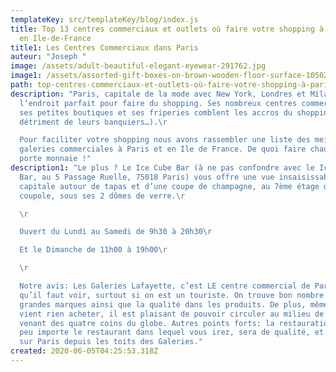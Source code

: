 ```yaml
---
templateKey: src/templateKey/blog/index.js
title: Top 13 centres commerciaux et outlets où faire votre shopping à Paris et
  en Ile-de-France
title1: Les Centres Commerciaux dans Paris
auteur: "Joseph "
image: /assets/adult-beautiful-elegant-eyewear-291762.jpg
image1: /assets/assorted-gift-boxes-on-brown-wooden-floor-surface-1050244.jpg
path: top-centres-commerciaux-et-outlets-où-faire-votre-shopping-à-paris-et-en-ile-de-france
description: "Paris, capitale de la mode avec New York, Londres et Milan est
  l’endroit parfait pour faire du shopping. Ses nombreux centres commerciaux,
  ses petites boutiques et ses friperies comblent les accros du shopping (au
  détriment de leurs banquiers…).\r

  Pour faciliter votre shopping nous avons rassembler une liste des meilleurs
  galeries commerciales à Paris et en Ile de France. De quoi faire chauffer le
  porte monnaie !"
description1: "Le plus ? Le Ice Cube Bar (à ne pas confondre avec le Ice Kube
  Bar, au 5 Passage Ruelle, 75018 Paris) vous offre une vue insaisissable sur la
  capitale autour de tapas et d’une coupe de champagne, au 7ème étage de la
  coupole, sous ses 2 dômes de verre.\r

  \r

  Ouvert du Lundi au Samedi de 9h30 à 20h30\r

  Et le Dimanche de 11h00 à 19h00\r

  \r

  Notre avis: Les Galeries Lafayette, c’est LE centre commercial de Paris
  qu’il faut voir, surtout si on est un touriste. On trouve bon nombre des plus
  grandes marques ainsi que la qualité dans les produits. De plus, même si on ne
  vient rien acheter, il est plaisant de pouvoir circuler au milieu de produits
  venant des quatre coins du globe. Autres points forts: la restauration qui,
  peu importe le restaurant dans lequel vous irez, sera de qualité, et la vue
  sur Paris depuis les toits des Galeries."
created: 2020-06-05T04:25:53.318Z
---
```

